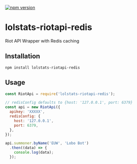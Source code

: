[![npm version](https://badge.fury.io/js/lolstats-riotapi-redis.svg)](https://badge.fury.io/js/lolstats-riotapi-redis)

# lolstats-riotapi-redis

Riot API Wrapper with Redis caching

## Installation

```
npm install lolstats-riotapi-redis
```

## Usage

```javascript
const RiotApi = require('lolstats-riotapi-redis');

// redisConfig defaults to {host: '127.0.0.1', port: 6379}
const api = new RiotApi({
  apikey: 'XXXXX',
  redisConfig: {
    host: '127.0.0.1',
    port: 6379,
  },
});

api.summoner.byName('EUW', 'Lobo Bot')
  .then((data) => {
    console.log(data);
  });
```